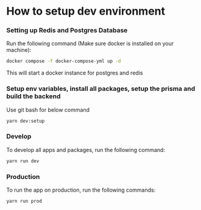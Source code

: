 # How to setup dev environment

### Setting up Redis and Postgres Database

Run the following command (Make sure docker is installed on your machine):

```sh
docker compose -f docker-compose-yml up -d
```
This will start a docker instance for postgres and redis

### Setup env variables, install all packages, setup the prisma and build the backend

Use git bash for below command
```bash
yarn dev:setup
```

### Develop

To develop all apps and packages, run the following command:

```bash
yarn run dev
```
### Production

To run the app on production, run the following commands:

```bash
yarn run prod
```